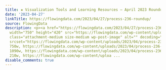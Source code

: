 ```yaml
---
title: ✚ Visualization Tools and Learning Resources – April 2023 Roundup
date: '2023-04-27'
linkTitle: https://flowingdata.com/2023/04/27/process-236-roundup/
source: FlowingData
description: <p><a href="https://flowingdata.com/2023/04/27/process-236-roundup/"><img
  width="750" height="420" src="https://flowingdata.com/wp-content/uploads/2023/04/process-236-featured-750x420.png"
  class="attachment-medium size-medium wp-post-image" alt="" decoding="async" loading="lazy"
  srcset="https://flowingdata.com/wp-content/uploads/2023/04/process-236-featured-750x420.png
  750w, https://flowingdata.com/wp-content/uploads/2023/04/process-236-featured-1090x610.png
  1090w, https://flowingdata.com/wp-content/uploads/2023/04/process-236-featured-210x118.png
  210w, https://flowingdata.com/wp-content/uploa ...
disable_comments: true
---
```

<p><a href="https://flowingdata.com/2023/04/27/process-236-roundup/"><img width="750" height="420" src="https://flowingdata.com/wp-content/uploads/2023/04/process-236-featured-750x420.png" class="attachment-medium size-medium wp-post-image" alt="" decoding="async" loading="lazy" srcset="https://flowingdata.com/wp-content/uploads/2023/04/process-236-featured-750x420.png 750w, https://flowingdata.com/wp-content/uploads/2023/04/process-236-featured-1090x610.png 1090w, https://flowingdata.com/wp-content/uploads/2023/04/process-236-featured-210x118.png 210w, https://flowingdata.com/wp-content/uploa ...